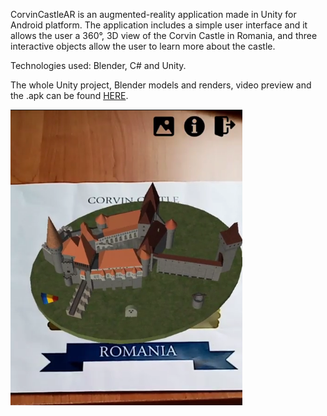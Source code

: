 CorvinCastleAR is an augmented-reality application made in Unity for Android platform.
The application includes a simple user interface and it allows the user a 360°, 3D view of the Corvin Castle in Romania, and three interactive objects allow the user to learn more about the castle.

Technologies used: Blender, C# and Unity.

The whole Unity project, Blender models and renders, video preview and the .apk can be found [HERE](https://drive.google.com/drive/folders/1pOm2MtWRrK3ZWbiFgGXhnBoXz7EJQHhf?usp=sharing).

![alt text](https://github.com/abecirovic3/CorvinCastleAR/blob/master/appPrev.PNG?raw=true)


